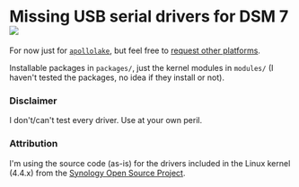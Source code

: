 # Missing USB serial drivers for DSM 7 <a href="https://www.paypal.com/donate?hosted_button_id=E7DEFXHFSK8Y6"><img style="vertical-align:middle" src="https://www.paypalobjects.com/en_GB/i/btn/btn_donate_SM.gif"></a>

For now just for [`apollolake`](https://kb.synology.com/en-global/DSM/tutorial/What_kind_of_CPU_does_my_NAS_have), but feel free to [request other platforms](https://github.com/robertklep/dsm7-usb-serial-drivers/issues).

Installable packages in `packages/`, just the kernel modules in `modules/` (I haven't tested the packages, no idea if they install or not).

### Disclaimer

I don't/can't test every driver. Use at your own peril.

### Attribution

I'm using the source code (as-is) for the drivers included in the Linux kernel (4.4.x) from the [Synology Open Source Project](https://sourceforge.net/projects/dsgpl/).
